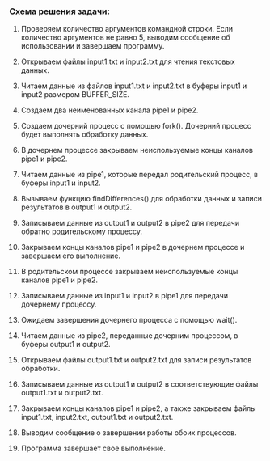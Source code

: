 


### Схема решения задачи:

1. Проверяем количество аргументов командной строки. Если количество аргументов не равно 5, выводим сообщение об использовании и завершаем программу.

2. Открываем файлы input1.txt и input2.txt для чтения текстовых данных.

3. Читаем данные из файлов input1.txt и input2.txt в буферы input1 и input2 размером BUFFER_SIZE.

4. Создаем два неименованных канала pipe1 и pipe2.

5. Создаем дочерний процесс с помощью fork(). Дочерний процесс будет выполнять обработку данных.

6. В дочернем процессе закрываем неиспользуемые концы каналов pipe1 и pipe2.

7. Читаем данные из pipe1, которые передал родительский процесс, в буферы input1 и input2.

8. Вызываем функцию findDifferences() для обработки данных и записи результатов в output1 и output2.

9. Записываем данные из output1 и output2 в pipe2 для передачи обратно родительскому процессу.

10. Закрываем концы каналов pipe1 и pipe2 в дочернем процессе и завершаем его выполнение.

11. В родительском процессе закрываем неиспользуемые концы каналов pipe1 и pipe2.

12. Записываем данные из input1 и input2 в pipe1 для передачи дочернему процессу.

13. Ожидаем завершения дочернего процесса с помощью wait().

14. Читаем данные из pipe2, переданные дочерним процессом, в буферы output1 и output2.

15. Открываем файлы output1.txt и output2.txt для записи результатов обработки.

16. Записываем данные из output1 и output2 в соответствующие файлы output1.txt и output2.txt.

17. Закрываем концы каналов pipe1 и pipe2, а также закрываем файлы input1.txt, input2.txt, output1.txt и output2.txt.

18. Выводим сообщение о завершении работы обоих процессов.

19. Программа завершает свое выполнение.
